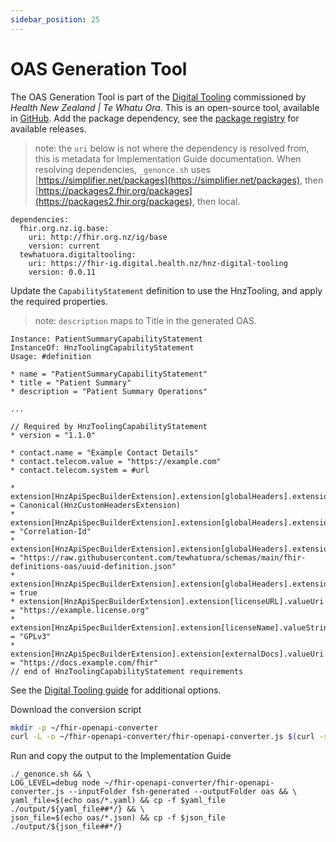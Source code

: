 ```yaml
---
sidebar_position: 25
---
```


# OAS Generation Tool

The OAS Generation Tool is part of the [Digital Tooling](https://fhir-ig.digital.health.nz/hnz-digital-tooling/OpenAPI-Converter.html) commissioned by _Health New Zealand | Te Whatu Ora_. This is an open-source tool, available in [GitHub](https://github.com/tewhatuora/fhir-openapi-converter). Add the package dependency, see the [package registry](https://packages2.fhir.org/packages/tewhatuora.digitaltooling) for available releases.

> note: the `uri` below is not where the dependency is resolved from, this is metadata for Implementation Guide documentation. When resolving dependencies,  `_genonce.sh` uses [https://simplifier.net/packages](https://simplifier.net/packages), then [https://packages2.fhir.org/packages](https://packages2.fhir.org/packages), then local.

```
dependencies:
  fhir.org.nz.ig.base: 
    uri: http://fhir.org.nz/ig/base
    version: current
  tewhatuora.digitaltooling:
    uri: https://fhir-ig.digital.health.nz/hnz-digital-tooling
    version: 0.0.11
```

Update the `CapabilityStatement` definition to use the HnzTooling, and apply the required properties.

> note: `description` maps to Title in the generated OAS.

```
Instance: PatientSummaryCapabilityStatement
InstanceOf: HnzToolingCapabilityStatement
Usage: #definition

* name = "PatientSummaryCapabilityStatement"
* title = "Patient Summary"
* description = "Patient Summary Operations"

...

// Required by HnzToolingCapabilityStatement
* version = "1.1.0"

* contact.name = "Example Contact Details"
* contact.telecom.value = "https://example.com"
* contact.telecom.system = #url

* extension[HnzApiSpecBuilderExtension].extension[globalHeaders].extension[+].url = Canonical(HnzCustomHeadersExtension)
* extension[HnzApiSpecBuilderExtension].extension[globalHeaders].extension[=].extension[key].valueString = "Correlation-Id"
* extension[HnzApiSpecBuilderExtension].extension[globalHeaders].extension[=].extension[value].valueUri = "https://raw.githubusercontent.com/tewhatuora/schemas/main/fhir-definitions-oas/uuid-definition.json"
* extension[HnzApiSpecBuilderExtension].extension[globalHeaders].extension[=].extension[required].valueBoolean = true
* extension[HnzApiSpecBuilderExtension].extension[licenseURL].valueUri = "https://example.license.org"
* extension[HnzApiSpecBuilderExtension].extension[licenseName].valueString = "GPLv3"
* extension[HnzApiSpecBuilderExtension].extension[externalDocs].valueUri = "https://docs.example.com/fhir"
// end of HnzToolingCapabilityStatement requirements
```

See the [Digital Tooling guide](https://fhir-ig.digital.health.nz/hnz-digital-tooling/OpenAPI-Converter.html) for additional options.

Download the conversion script

``` bash
mkdir -p ~/fhir-openapi-converter
curl -L -o ~/fhir-openapi-converter/fhir-openapi-converter.js $(curl -s https://api.github.com/repos/tewhatuora/fhir-openapi-converter/releases/latest | jq -r '.assets[] | select(.name == "cli.js") | .browser_download_url')
```

Run and copy the output to the Implementation Guide

```
./_genonce.sh && \
LOG_LEVEL=debug node ~/fhir-openapi-converter/fhir-openapi-converter.js --inputFolder fsh-generated --outputFolder oas && \
yaml_file=$(echo oas/*.yaml) && cp -f $yaml_file ./output/${yaml_file##*/} && \
json_file=$(echo oas/*.json) && cp -f $json_file ./output/${json_file##*/}
```
